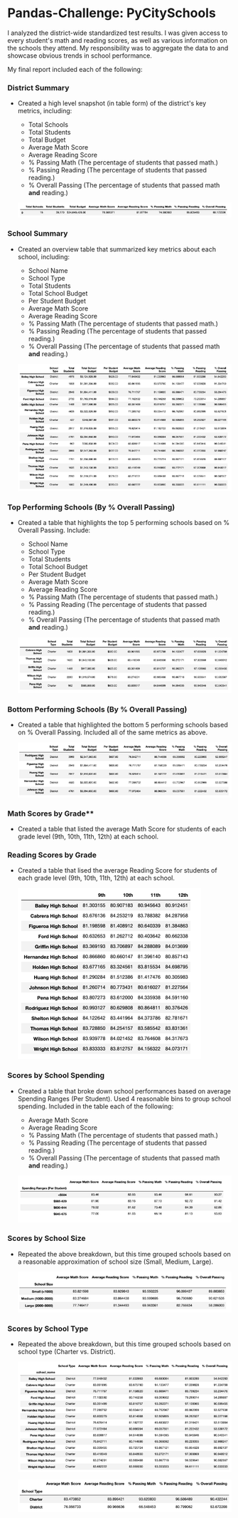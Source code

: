 # Pandas-Challenge: PyCitySchools

I analyzed the district-wide standardized test results. I was given access to every student's math and reading scores, as well as various information on the schools they attend. My responsibility was to aggregate the data to and showcase obvious trends in school performance.

My final report included each of the following:

### District Summary

* Created a high level snapshot (in table form) of the district's key metrics, including:
  * Total Schools
  * Total Students
  * Total Budget
  * Average Math Score
  * Average Reading Score
  * % Passing Math (The percentage of students that passed math.)
  * % Passing Reading (The percentage of students that passed reading.)
  * % Overall Passing (The percentage of students that passed math **and** reading.)
  
  ![image1](PyCitySchools/images/3.png)

### School Summary

* Created an overview table that summarized key metrics about each school, including:
  * School Name
  * School Type
  * Total Students
  * Total School Budget
  * Per Student Budget
  * Average Math Score
  * Average Reading Score
  * % Passing Math (The percentage of students that passed math.)
  * % Passing Reading (The percentage of students that passed reading.)
  * % Overall Passing (The percentage of students that passed math **and** reading.)
  
  ![image2](PyCitySchools/images/4.png)

### Top Performing Schools (By % Overall Passing)

* Created a table that highlights the top 5 performing schools based on % Overall Passing. Include:
  * School Name
  * School Type
  * Total Students
  * Total School Budget
  * Per Student Budget
  * Average Math Score
  * Average Reading Score
  * % Passing Math (The percentage of students that passed math.)
  * % Passing Reading (The percentage of students that passed reading.)
  * % Overall Passing (The percentage of students that passed math **and** reading.)
  
  ![image1](PyCitySchools/images/top.png)

### Bottom Performing Schools (By % Overall Passing)

* Created a table that highlighted the bottom 5 performing schools based on % Overall Passing. Included all of the same metrics as above.

  ![image1](PyCitySchools/images/6.png)

### Math Scores by Grade\*\*

* Created a table that listed the average Math Score for students of each grade level (9th, 10th, 11th, 12th) at each school.

  

### Reading Scores by Grade

* Created a table that lised the average Reading Score for students of each grade level (9th, 10th, 11th, 12th) at each school.

  ![image1](PyCitySchools/images/reading.png)

### Scores by School Spending

* Created a table that broke down school performances based on average Spending Ranges (Per Student). Used 4 reasonable bins to group school spending. Included in the table each of the following:
  * Average Math Score
  * Average Reading Score
  * % Passing Math (The percentage of students that passed math.)
  * % Passing Reading (The percentage of students that passed reading.)
  * % Overall Passing (The percentage of students that passed math **and** reading.)
  
  ![image1](PyCitySchools/images/7.png)

### Scores by School Size

* Repeated the above breakdown, but this time grouped schools based on a reasonable approximation of school size (Small, Medium, Large).

  ![image1](PyCitySchools/images/8.png)

### Scores by School Type

* Repeated the above breakdown, but this time grouped schools based on school type (Charter vs. District).

  ![image1](PyCitySchools/images/9.png)

  ![image1](PyCitySchools/images/10.png)
